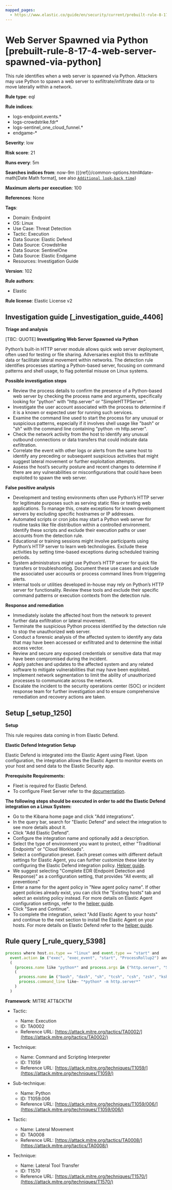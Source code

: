 ```yaml
---
mapped_pages:
  - https://www.elastic.co/guide/en/security/current/prebuilt-rule-8-17-4-web-server-spawned-via-python.html
---
```


# Web Server Spawned via Python [prebuilt-rule-8-17-4-web-server-spawned-via-python]

This rule identifies when a web server is spawned via Python. Attackers may use Python to spawn a web server to exfiltrate/infiltrate data or to move laterally within a network.

**Rule type**: eql

**Rule indices**:

* logs-endpoint.events.*
* logs-crowdstrike.fdr*
* logs-sentinel_one_cloud_funnel.*
* endgame-*

**Severity**: low

**Risk score**: 21

**Runs every**: 5m

**Searches indices from**: now-9m ({{ref}}/common-options.html#date-math[Date Math format], see also [`Additional look-back time`](docs-content://solutions/security/detect-and-alert/create-detection-rule.md#rule-schedule))

**Maximum alerts per execution**: 100

**References**: None

**Tags**:

* Domain: Endpoint
* OS: Linux
* Use Case: Threat Detection
* Tactic: Execution
* Data Source: Elastic Defend
* Data Source: Crowdstrike
* Data Source: SentinelOne
* Data Source: Elastic Endgame
* Resources: Investigation Guide

**Version**: 102

**Rule authors**:

* Elastic

**Rule license**: Elastic License v2

## Investigation guide [_investigation_guide_4406]

**Triage and analysis**

[TBC: QUOTE]
**Investigating Web Server Spawned via Python**

Python’s built-in HTTP server module allows quick web server deployment, often used for testing or file sharing. Adversaries exploit this to exfiltrate data or facilitate lateral movement within networks. The detection rule identifies processes starting a Python-based server, focusing on command patterns and shell usage, to flag potential misuse on Linux systems.

**Possible investigation steps**

* Review the process details to confirm the presence of a Python-based web server by checking the process name and arguments, specifically looking for "python" with "http.server" or "SimpleHTTPServer".
* Investigate the user account associated with the process to determine if it is a known or expected user for running such services.
* Examine the command line used to start the process for any unusual or suspicious patterns, especially if it involves shell usage like "bash" or "sh" with the command line containing "python -m http.server".
* Check the network activity from the host to identify any unusual outbound connections or data transfers that could indicate data exfiltration.
* Correlate the event with other logs or alerts from the same host to identify any preceding or subsequent suspicious activities that might suggest lateral movement or further exploitation attempts.
* Assess the host’s security posture and recent changes to determine if there are any vulnerabilities or misconfigurations that could have been exploited to spawn the web server.

**False positive analysis**

* Development and testing environments often use Python’s HTTP server for legitimate purposes such as serving static files or testing web applications. To manage this, create exceptions for known development servers by excluding specific hostnames or IP addresses.
* Automated scripts or cron jobs may start a Python web server for routine tasks like file distribution within a controlled environment. Identify these scripts and exclude their execution paths or user accounts from the detection rule.
* Educational or training sessions might involve participants using Python’s HTTP server to learn web technologies. Exclude these activities by setting time-based exceptions during scheduled training periods.
* System administrators might use Python’s HTTP server for quick file transfers or troubleshooting. Document these use cases and exclude the associated user accounts or process command lines from triggering alerts.
* Internal tools or utilities developed in-house may rely on Python’s HTTP server for functionality. Review these tools and exclude their specific command patterns or execution contexts from the detection rule.

**Response and remediation**

* Immediately isolate the affected host from the network to prevent further data exfiltration or lateral movement.
* Terminate the suspicious Python process identified by the detection rule to stop the unauthorized web server.
* Conduct a forensic analysis of the affected system to identify any data that may have been accessed or exfiltrated and to determine the initial access vector.
* Review and secure any exposed credentials or sensitive data that may have been compromised during the incident.
* Apply patches and updates to the affected system and any related software to mitigate vulnerabilities that may have been exploited.
* Implement network segmentation to limit the ability of unauthorized processes to communicate across the network.
* Escalate the incident to the security operations center (SOC) or incident response team for further investigation and to ensure comprehensive remediation and recovery actions are taken.


## Setup [_setup_1250]

**Setup**

This rule requires data coming in from Elastic Defend.

**Elastic Defend Integration Setup**

Elastic Defend is integrated into the Elastic Agent using Fleet. Upon configuration, the integration allows the Elastic Agent to monitor events on your host and send data to the Elastic Security app.

**Prerequisite Requirements:**

* Fleet is required for Elastic Defend.
* To configure Fleet Server refer to the [documentation](docs-content://reference/ingestion-tools/fleet/fleet-server.md).

**The following steps should be executed in order to add the Elastic Defend integration on a Linux System:**

* Go to the Kibana home page and click "Add integrations".
* In the query bar, search for "Elastic Defend" and select the integration to see more details about it.
* Click "Add Elastic Defend".
* Configure the integration name and optionally add a description.
* Select the type of environment you want to protect, either "Traditional Endpoints" or "Cloud Workloads".
* Select a configuration preset. Each preset comes with different default settings for Elastic Agent, you can further customize these later by configuring the Elastic Defend integration policy. [Helper guide](docs-content://solutions/security/configure-elastic-defend/configure-an-integration-policy-for-elastic-defend.md).
* We suggest selecting "Complete EDR (Endpoint Detection and Response)" as a configuration setting, that provides "All events; all preventions"
* Enter a name for the agent policy in "New agent policy name". If other agent policies already exist, you can click the "Existing hosts" tab and select an existing policy instead. For more details on Elastic Agent configuration settings, refer to the [helper guide](docs-content://reference/ingestion-tools/fleet/agent-policy.md).
* Click "Save and Continue".
* To complete the integration, select "Add Elastic Agent to your hosts" and continue to the next section to install the Elastic Agent on your hosts. For more details on Elastic Defend refer to the [helper guide](docs-content://solutions/security/configure-elastic-defend/install-elastic-defend.md).


## Rule query [_rule_query_5398]

```js
process where host.os.type == "linux" and event.type == "start" and
  event.action in ("exec", "exec_event", "start", "ProcessRollup2") and
  (
    (process.name like "python*" and process.args in ("http.server", "SimpleHTTPServer")) or
    (
      process.name in ("bash", "dash", "sh", "tcsh", "csh", "zsh", "ksh", "fish") and
      process.command_line like~ "*python* -m http.server*"
    )
  )
```

**Framework**: MITRE ATT&CKTM

* Tactic:

    * Name: Execution
    * ID: TA0002
    * Reference URL: [https://attack.mitre.org/tactics/TA0002/](https://attack.mitre.org/tactics/TA0002/)

* Technique:

    * Name: Command and Scripting Interpreter
    * ID: T1059
    * Reference URL: [https://attack.mitre.org/techniques/T1059/](https://attack.mitre.org/techniques/T1059/)

* Sub-technique:

    * Name: Python
    * ID: T1059.006
    * Reference URL: [https://attack.mitre.org/techniques/T1059/006/](https://attack.mitre.org/techniques/T1059/006/)

* Tactic:

    * Name: Lateral Movement
    * ID: TA0008
    * Reference URL: [https://attack.mitre.org/tactics/TA0008/](https://attack.mitre.org/tactics/TA0008/)

* Technique:

    * Name: Lateral Tool Transfer
    * ID: T1570
    * Reference URL: [https://attack.mitre.org/techniques/T1570/](https://attack.mitre.org/techniques/T1570/)



